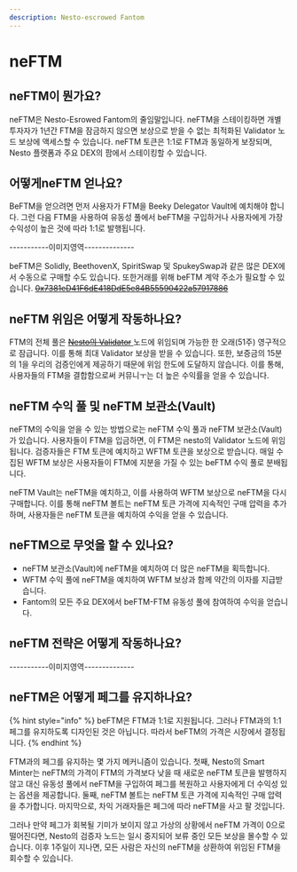 ```yaml
---
description: Nesto-escrowed Fantom
---
```


# neFTM

## neFTM이 뭔가요?

neFTM은 Nesto-Esrowed Fantom의 줄임말입니다. neFTM을 스테이킹하면 개별 투자자가 1년간 FTM을 잠금하지 않으면 보상으로 받을 수 없는 최적화된 Validator 노드 보상에 액세스할 수 있습니다. neFTM 토큰은 1:1로 FTM과 동일하게 보장되며, Nesto 플랫폼과 주요 DEX의 팜에서 스테이킹할 수 있습니다.

## 어떻게neFTM 얻나요?

BeFTM을 얻으려면 먼저 사용자가 FTM을 Beeky Delegator Vault에 예치해야 합니다. 그런 다음 FTM을 사용하여 유동성 풀에서 beFTM을 구입하거나 사용자에게 가장 수익성이 높은 것에 따라 1:1로 발행됩니다.

\-----------이미지영역--------------

beFTM은 Solidly, BeethovenX, SpiritSwap 및 SpukeySwap과 같은 많은 DEX에서 수동으로 구매할 수도 있습니다. 또한거래를 위해 beFTM 계약 주소가 필요할 수 있습니다. [~~0x7381eD41F6dE418DdE5e84B55590422a57917886~~](https://ftmscan.com/token/0x7381eD41F6dE418DdE5e84B55590422a57917886)

## neFTM 위임은 어떻게 작동하나요?

FTM의 전체 풀은 [~~Nesto의 Validator~~ ](https://ftmscan.com/address/0xe97a5292248c2647466222dc58563046b3e34b18#validatorinfo)노드에 위임되며 가능한 한 오래(51주) 영구적으로 잠급니다. 이를 통해 최대 Validator 보상을 받을 수 있습니다. 또한, 보증금의 15분의 1을 우리의 검증인에게 제공하기 때문에 위임 한도에 도달하지 않습니다. 이를 통해, 사용자들의 FTM을 결합함으로써 커뮤니ㅜ는 더 높은 수익률을 얻을 수 있습니다.

## neFTM 수익 풀 및 neFTM 보관소(Vault)

neFTM의 수익을 얻을 수 있는 방법으로는 neFTM 수익 풀과 neFTM 보관소(Vault)가 있습니다. 사용자들이 FTM을 입금하면, 이 FTM은 nesto의 Validator 노드에 위임됩니다. 검증자들은 FTM 토큰에 예치하고 WFTM 토큰을 보상으로 받습니다. 매일 수집된 WFTM 보상은 사용자들이 FTM에 지분을 가질 수 있는 beFTM 수익 풀로 분배됩니다.

neFTM Vault는 neFTM을 예치하고, 이를 사용하여 WFTM 보상으로 neFTM을 다시 구매합니다. 이를 통해 neFTM 볼트는 neFTM 토큰 가격에 지속적인 구매 압력을 추가하며, 사용자들은 neFTM 토큰을 예치하여 수익을 얻을 수 있습니다.

## neFTM으로 무엇을 할 수 있나요?

* neFTM 보관소(Vault)에 neFTM을 예치하여 더 많은 neFTM을 획득합니다.
* WFTM 수익 풀에 neFTM을 예치하여 WFTM 보상과 함께 약간의 이자를 지급받습니다.
* Fantom의 모든 주요 DEX에서 beFTM-FTM 유동성 풀에 참여하여 수익을 얻습니다.

## neFTM 전략은 어떻게 작동하나요?

\-----------이미지영역--------------

## neFTM은 어떻게 페그를 유지하나요?

{% hint style="info" %}
beFTM은 FTM과 1:1로 지원됩니다. 그러나 FTM과의 1:1 페그를 유지하도록 디자인된 것은 아닙니다. 따라서 beFTM의 가격은 시장에서 결정됩니다.
{% endhint %}

FTM과의 페그를 유지하는 몇 가지 메커니즘이 있습니다. 첫째, Nesto의 Smart Minter는 neFTM의 가격이 FTM의 가격보다 낮을 때 새로운 neFTM 토큰을 발행하지 않고 대신 유동성 풀에서 neFTM을 구입하여 페그를 복원하고 사용자에게 더 수익성 있는 옵션을 제공합니다. 둘째, neFTM 볼트는 neFTM 토큰 가격에 지속적인 구매 압력을 추가합니다. 마지막으로, 차익 거래자들은 페그에 따라 neFTM을 사고 팔 것입니다.

그러나 만약 페그가 회복될 기미가 보이지 않고 가상의 상황에서 neFTM 가격이 0으로 떨어진다면, Nesto의 검증자 노드는 일시 중지되어 보류 중인 모든 보상을 몰수할 수 있습니다. 이후 1주일이 지나면, 모든 사람은 자신의 neFTM을 상환하여 위임된 FTM을 회수할 수 있습니다.
